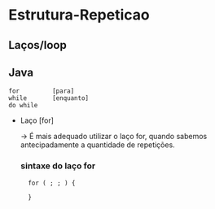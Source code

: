 # Estrutura-Repeticao

## Laços/loop

## Java 

    for         [para]
    while       [enquanto]
    do while

* Laço [for]

    -> É mais adequado utilizar o laço for, quando sabemos antecipadamente a quantidade de repetições.

    ### sintaxe do laço for

        for ( ; ; ) {

        }